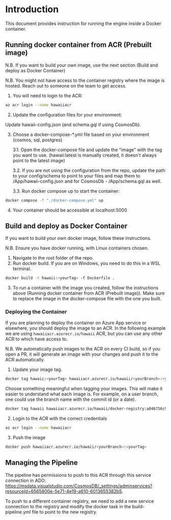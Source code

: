 # Introduction

This document provides instruction for running the engine inside a Docker container.

## Running docker container from ACR (Prebuilt image)

N.B. If you want to build your own image, use the next section (Build and deploy as Docker Container)

N.B. You might not have access to the container registry where the image is hosted. Reach out to someone on the team to get access.

1. You will need to login to the ACR:

```bash
az acr login --name hawaiiacr
```

2. Update the configuration files for your environment:

Update hawaii-config.json (and schema.gql if using CosmosDb).

3. Choose a docker-compose-*.yml file based on your environment (cosmos, sql, postgres)

    3.1. Open the docker-compose file and update the "image" with the tag you want to use. (hawaii:latest is manually created, it doesn't always point to the latest image)

    3.2. If you are not using the configuration from the repo, update the path to your config/schema to point to your files and map them to /App/hawaii-config.json and for CosmosDb - /App/schema.gql as well.

    3.3. Run docker compose up to start the container:

```bash
docker compose -f "./docker-compose.yml" up
```

4. Your container should be accessible at localhost:5000

## Build and deploy as Docker Container

If you want to build your own docker image, follow these instructions.

N.B. Ensure you have docker running, with Linux containers chosen.

1. Navigate to the root folder of the repo.
2. Run docker build. If you are on Windows, you need to do this in a WSL terminal.

```bash
docker build -t hawaii:<yourTag> -f Dockerfile .
```

3. To run a container with the image you created, follow the instructions above (Running docker container from ACR (Prebuilt image)). Make sure to replace the image in the docker-compose file with the one you built.

### Deploying the Container

If you are planning to deploy the container on Azure App service or elsewhere, you should deploy the image to an ACR.
In the following example we are using `hawaiiacr.azurecr.io/hawaii` ACR, but you can use any other ACR to which have access to.

N.B. We automatically push images to the ACR on every CI build, so if you open a PR, it will generate an image with your changes and push it to the ACR automatically.

1. Update your image tag.

```bash
docker tag hawaii:<yourTag> hawaiiacr.azurecr.io/hawaii/<yourBranch>:<yourTag>
```

Choose something meaningful when tagging your images. This will make it easier to understand what each image is.
For example, on a user branch, one could use the branch name with the commit id (or a date).

```bash
docker tag hawaii hawaiiacr.azurecr.io/hawaii/docker-registry:a046756c97d49347d0fc8584ecc5050029ed5840
```

2. Login to the ACR with the correct credentials

```bash
az acr login --name hawaiiacr
```

3. Push the image

```bash
docker push hawaiiacr.azurecr.io/hawaii/<yourBranch>:<yourTag>
```

## Managing the Pipeline

The pipeline has permissions to push to this ACR through this service connection in ADO: <https://msdata.visualstudio.com/CosmosDB/_settings/adminservices?resourceId=6565800e-5e71-4e19-a610-6013655382b5>.

To push to a different container registry, we need to add a new service connection to the registry and modify the docker task in the build-pipeline.yml file to point to the new registry.
